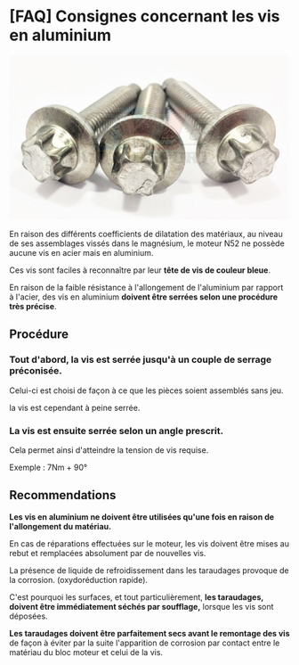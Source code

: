 # [FAQ] Consignes concernant les vis en aluminium

![vis](../images/vis_alu.jpg)

En raison des différents coefficients de dilatation des matériaux, au niveau de ses assemblages vissés dans le magnésium, le moteur N52 ne possède aucune vis en acier mais en aluminium.

Ces vis sont faciles à reconnaître par leur **tête de vis de couleur bleue**.

En raison de la faible résistance à l'allongement de l'aluminium par rapport à l'acier, des vis en aluminium **doivent être serrées selon une procédure très précise**.

## Procédure

### Tout d'abord, la vis est serrée jusqu'à un couple de serrage préconisée.

Celui-ci est choisi de façon à ce que les pièces soient assemblés sans jeu.

la vis est cependant à peine serrée.

### La vis est ensuite serrée selon un angle prescrit.

Cela permet ainsi d'atteindre la tension de vis requise.

Exemple : 7Nm + 90°

## Recommendations

**Les vis en aluminium ne doivent être utilisées qu'une fois en raison de l'allongement du matériau.**

En cas de réparations effectuées sur le moteur, les vis doivent être mises au rebut et remplacées absolument par de nouvelles vis.

La présence de liquide de refroidissement dans les taraudages provoque de la corrosion. (oxydoréduction rapide).

C'est pourquoi les surfaces, et tout particulièrement, **les taraudages, doivent être immédiatement séchés par soufflage,** lorsque les vis sont déposées.

**Les taraudages doivent être parfaitement secs avant le remontage des vis** de façon à éviter par la suite l'apparition de corrosion par contact entre le matériau du bloc moteur et celui de la vis.
